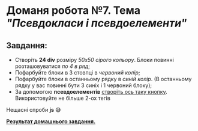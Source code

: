 # Доманя робота №7. Тема  *"Псевдокласи і псевдоелементи"*
## Завдання:

- Створіть **24 div** розміру *50x50* *сірого кольору*. Блоки повинні розташовуватися *по 4 в ряд*;
- Пофарбуйте блоки в 3 стовпці в *червоний колір*;
- Пофарбуйте блоки в останньому рядку в *синій колір*. (В останньому рядку у вас повинні бути 3 синіх і 1 червоний блоку);
- За допомогою **псевдоелементів** [створіть ось таку кнопку](https://www.figma.com/file/xUuuVEvs8MjNil097ZCfZL/Pseudo-class-homework?node-id=0%3A1). Використовуйте не більше 2-ох тегів

Нещасні спроби **js** :sweat_smile:

**[Результат домашнього завдання.](https://danadovzh.github.io/Cursor_Education/Front-end.%20Basic/HW7-Pseudo-classes/index.html)**